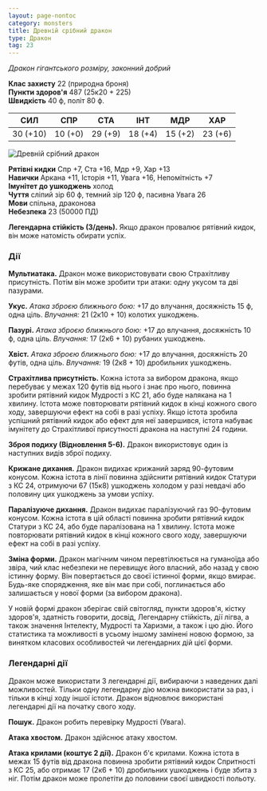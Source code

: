 ```yaml
---
layout: page-nontoc
category: monsters
title: Древній срібний дракон
type: Дракон
tag: 23
---
```


_Дракон гігантського розміру, законний добрий_

**Клас захисту** 22 (природна броня)    
**Пункти здоров'я** 487 (25к20 + 225)    
**Швидкість** 40 ф, політ 80 ф.

| СИЛ      | СПР     | СТА     | ІНТ     | МДР     | ХАР     |
| -------- | ------- | ------- | ------- | ------- | ------- |
| 30 (+10) | 10 (+0) | 29 (+9) | 18 (+4) | 15 (+2) | 23 (+6) |

![Древній срібний дракон](https://www.dndbeyond.com/avatars/thumbnails/30782/717/1000/1000/638061972842042783.png)

**Рятівні кидки** Спр +7, Ста +16, Мдр +9, Хар +13    
**Навички** Аркана +11, Історія +11, Увага +16, Непомітність +7    
**Імунітет до ушкоджень** холод    
**Чуття** сліпий зір 60 ф, темний зір 120 ф, пасивна Увага 26    
**Мови** спільна, драконова    
**Небезпека** 23 (50000 ПД)

**Легендарна стійкість (3/день).** Якщо дракон провалює рятівний кидок, він може натомість обирати успіх.

### Дії
**Мультиатака.** Дракон може використовувати свою Страхітливу присутність. Потім він може зробити три атаки: одну укусом та дві пазурами.    

**Укус.** _Атака зброєю ближнього бою:_ +17 до влучання, досяжність 15 ф, одна ціль. _Влучання:_ 21 (2к10 + 10) колотих ушкоджень.    

**Пазурі.** _Атака зброєю ближнього бою:_ +17 до влучання, досяжність 10 ф, одна ціль. _Влучання:_ 17 (2к6 + 10) рубаних ушкоджень.    

**Хвіст.** _Атака зброєю ближнього бою:_ +17 до влучання, досяжність 20 футів, одна ціль. _Влучання:_ 19 (2к8 + 10) дробильних ушкоджень.    

**Страхітлива присутність.** Кожна істота за вибором дракона, якщо перебуває у межах 120 футів від нього і знає про нього, повинна зробити рятівний кидок Мудрості з КС 21, або буде налякана на 1 хвилину. Істота може повторювати рятівний кидок в кінці кожного свого ходу, завершуючи ефект на собі в разі успіху. Якщо істота зробила успішний рятівний кидок або ефект для неї завершився, істота набуває імунітету до Страхітливої присутності дракона на наступні 24 години.    

**Зброя подиху (Відновлення 5-6).** Дракон використовує один із наступних видів зброї подиху.    

**Крижане дихання.** Дракон видихає крижаний заряд 90-футовим конусом. Кожна істота в лінії повинна здійснити рятівний кидок Статури з КС 24, отримуючи 67 (15к8) ушкоджень холодом у разі невдачі або половину цих ушкоджень за умови успіху.    

**Паралізуюче дихання.** Дракон видихає паралізуючий газ 90-футовим конусом. Кожна істота в цій області повинна зробити рятівний кидок Статури з КС 24, або буде паралізована на 1 хвилину. Істота може повторювати рятівний кидок в кінці кожного свого ходу, завершуючи ефект на собі в разі успіху.    

**Зміна форми.** Дракон магічним чином перевтілюється на гуманоїда або звіра, чий клас небезпеки не перевищує його власний, або назад у свою істинну форму. Він повертається до своєї істинної форми, якщо вмирає. Будь-яке спорядження, яке він має при собі, поглинається або залишається у нової форми (за вибором дракона).    

У новій формі дракон зберігає свій світогляд, пункти здоров'я, кістку здоров'я, здатність говорити, досвід, Легендарну стійкість, дії лігва, а також значення Інтелекту, Мудрості та Харизми, а також і цю дію. Його статистика та можливості в усьому іншому замінені новою формою, за винятком класових особливостей чи легендарних дій цієї форми.

### Легендарні дії
Дракон може використати 3 легендарні дії, вибираючи з наведених далі можливостей. Тільки одну легендарну дію можна використати за раз, і тільки в кінці ходу іншої істоти. Дракон відновлює використані легендарні дії на початку свого ходу.    

**Пошук.** Дракон робить перевірку Мудрості (Увага).    

**Атака хвостом.** Дракон здійснює атаку хвостом.    

**Атака крилами (коштує 2 дії).** Дракон б'є крилами. Кожна істота в межах 15 футів від дракона повинна зробити рятівний кидок Спритності з КС 25, або отримає 17 (2к6 + 10) дробильних ушкоджень і буде збита з ніг. Потім дракон може пролетіти до половини своєї швидкості польоту. 
